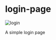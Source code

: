 # login-page

![login](https://user-images.githubusercontent.com/103139292/193658012-6e87589e-c29b-4b73-b288-1792db23fc65.png)

A simple login page
